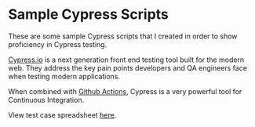 # Sample Cypress Scripts
These are some sample Cypress scripts that I created in order to show proficiency in Cypress testing. 

[Cypress.io](https://www.cypress.io/) is a next generation front end testing tool built for the modern web. They address the key pain points developers and QA engineers face when testing modern applications.

When combined with [Github Actions](https://docs.github.com/en/actions), Cypress is a very powerful tool for Continuous Integration.  

View test case spreadsheet [here](https://docs.google.com/spreadsheets/d/1lUFYMenwuaPmS88RwHzzYzz1dM2Ear_ZwzQkk6XgFx4/edit?usp=sharing).
